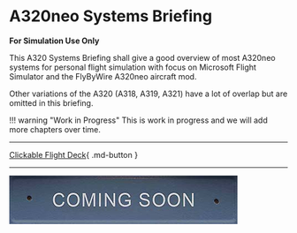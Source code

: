 # A320neo Systems Briefing

**For Simulation Use Only**

This A320 Systems Briefing shall give a good overview of most A320neo
systems for personal flight simulation with focus on Microsoft Flight
Simulator and the FlyByWire A320neo aircraft mod.

Other variations of the A320 (A318, A319, A321) have a lot of overlap
but are omitted in this briefing.

!!! warning "Work in Progress"
    This is work in progress and we will add more chapters over time.

---

[Clickable Flight Deck](flight-deck/index.md){ .md-button }

---

 ![ComingSoon.png](../../assets/ComingSoonPlacard.jpg)
